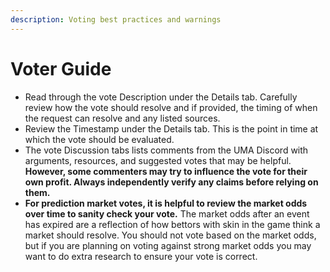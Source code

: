 ```yaml
---
description: Voting best practices and warnings
---
```


# Voter Guide

* Read through the vote Description under the Details tab. Carefully review how the vote should resolve and if provided, the timing of when the request can resolve and any listed sources.
* Review the Timestamp under the Details tab. This is the point in time at which the vote should be evaluated.
* The vote Discussion tabs lists comments from the UMA Discord with arguments, resources, and suggested votes that may be helpful. **However, some commenters may try to influence the vote for their own profit. Always ​independently verify​ any claims before relying on them.**
* **For prediction market votes, it is helpful to review the market odds over time to sanity check your vote.** The market odds after an event has expired are a reflection of how bettors with skin in the game think a market should resolve. You should not vote based on the market odds, but if you are planning on voting against strong market odds you may want to do extra research to ensure your vote is correct.
